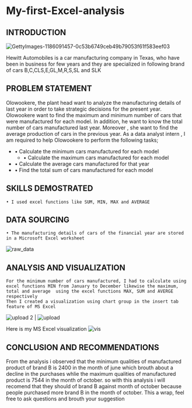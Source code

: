# My-first-Excel-analysis

## INTRODUCTION
![GettyImages-1186091457-0c53b6749ceb49b79053f61f583eef03](https://github.com/JimohPeter/My-first-Excel-analysis/assets/143184922/39d33866-0fef-4bac-a33f-d78be2884e19)

Hewitt Automobiles is a car manufacturing company in Texas, who have been in business for few years and they are specialized  in following brand of cars B,C,CLS,E,GL,M,R,S,SL and SLK

## PROBLEM STATEMENT

Olowookere, the plant head want to analyze the manufacturing details of last year in order to take strategic decisions for the present year. Olowookere want to find the maximum and minimum number of cars that were manufactured for each model. In addition, he want to know the total number of cars manufactured last year. Moreover , she want to find the average production of cars in the previous year. 
As a data analyst intern , I am required to help Olowookere to perform the following tasks;
  - • Calculate the minimum cars manufactured for each model
	- • Calculate the maximum cars manufactured for each model
  -	• Calculate the average cars manufactured for that year
  - • Find the total sum of cars manufactured for each model

## SKILLS DEMOSTRATED

	• I used excel functions like SUM, MIN, MAX and AVERAGE
 
## DATA SOURCING

	• The manufacturing details of cars of the financial year are stored in a Microsoft Excel worksheet  
 
 ![raw_data](https://github.com/JimohPeter/My-first-Excel-analysis/assets/143184922/fff8eea2-4ff8-41e7-bc11-cdbdf72aa9aa)
 
## ANALYSIS AND VISUALIZATION

	For the minimum number of cars manufactured, I had to calculate using excel functions MIN from January to December likewise the maximum, total and average  using the excel functions MAX, SUM and AVERGE respectively
	Then I created a visualization using chart group in the insert tab feature of MS Excel 
 ![upload 2](https://github.com/JimohPeter/My-first-Excel-analysis/assets/143184922/2df5b715-29f6-4a30-9b9e-14cb4e96e33c) | ![upload](https://github.com/JimohPeter/My-first-Excel-analysis/assets/143184922/0555bf30-1d3a-4066-b7df-61dda128c71c)

Here is my MS Excel visualization 
![vis](https://github.com/JimohPeter/My-first-Excel-analysis/assets/143184922/59e0e3e6-b753-4353-b177-ebbbc0c1ef6f)

## CONCLUSION AND RECOMMENDATIONS 
From the analysis i observed that the minimum qualities of manufactured product of brand B is 2400 in the month of june which brouth about a decline in the purchases whlie the maximum qualities of manufactured product is 7544 in the month of october.
so with this analysis i will recomend that they should of brand B against month of october because people purchased more brand B in the month of october. This a wrap, feel free to ask questions and brouth your suggestion

 


